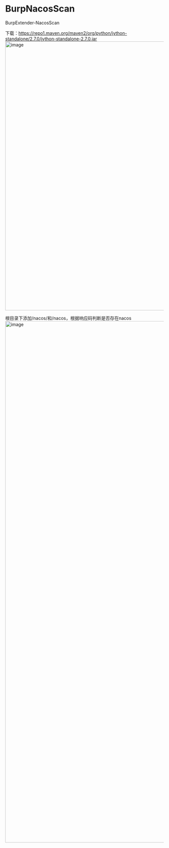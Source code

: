 # BurpNacosScan
BurpExtender-NacosScan

下载：https://repo1.maven.org/maven2/org/python/jython-standalone/2.7.0/jython-standalone-2.7.0.jar
<img width="854" alt="image" src="https://user-images.githubusercontent.com/65865031/228342050-c1874867-821d-4f77-b221-a6c72ec500be.png">

根目录下添加/nacos/和/nacos，根据响应码判断是否存在nacos
<img width="1656" alt="image" src="https://user-images.githubusercontent.com/65865031/228418173-09e7e5c3-3c45-4a06-9418-7de962bb81f7.png">

